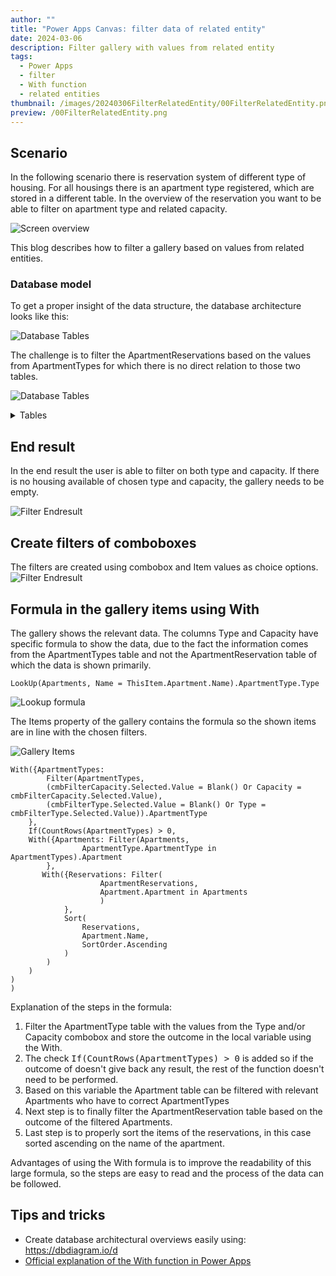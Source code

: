 ```yaml
---
author: ""
title: "Power Apps Canvas: filter data of related entity"
date: 2024-03-06
description: Filter gallery with values from related entity
tags:
  - Power Apps
  - filter
  - With function
  - related entities
thumbnail: /images/20240306FilterRelatedEntity/00FilterRelatedEntity.png
preview: /00FilterRelatedEntity.png
---
```



## Scenario

In the following scenario there is reservation system of different type of housing. For all housings there is an apartment type registered, which are stored in a different table.
In the overview of the reservation you want to be able to filter on apartment type and related capacity.

![Screen overview](/images/20240306FilterRelatedEntity/1-ScreenOverview.png)

This blog describes how to filter a gallery based on values from related entities.

### Database model

To get a proper insight of the data structure, the database architecture looks like this:

![Database Tables](/images/20240306FilterRelatedEntity/2-DatabaseTables.png)

The challenge is to filter the ApartmentReservations based on the values from ApartmentTypes for which there is no direct relation to those two tables.


![Database Tables](/images/20240306FilterRelatedEntity/2a-DatabaseTablesFilter.png)


<details>
<summary>Tables</summary>
The example content of the tables in Dataverse

ApartmentType
![Database Tables](/images/20240306FilterRelatedEntity/3-TableApartmentType.png)

Apartment
![Database Tables](/images/20240306FilterRelatedEntity/4-TableApartment.png)

ApartmentReservations
![Database Tables](/images/20240306FilterRelatedEntity/5-TableApartmentReservation.png)
</details>

## End result
In the end result the user is able to filter on both type and capacity.
If there is no housing available of chosen type and capacity, the gallery needs to be empty.

![Filter Endresult](/images/20240306FilterRelatedEntity/6-EndresultFilterRelatedEntity.gif)


## Create filters of comboboxes
The filters are created using combobox and Item values as choice options.
![Filter Endresult](/images/20240306FilterRelatedEntity/7-Filter.png)


## Formula in the gallery items using With
The gallery shows the relevant data.
The columns Type and Capacity have specific formula to show the data, due to the fact the information comes from the ApartmentTypes table and not the ApartmentReservation table of which the data is shown primarily.

```
LookUp(Apartments, Name = ThisItem.Apartment.Name).ApartmentType.Type
```
![Lookup formula](/images/20240306FilterRelatedEntity/8-Lookup.png)

The Items property of the gallery contains the formula so the shown items are in line with the chosen filters.

![Gallery Items](/images/20240306FilterRelatedEntity/9-GalleryItems.png)


```
With({ApartmentTypes: 
        Filter(ApartmentTypes, 
        (cmbFilterCapacity.Selected.Value = Blank() Or Capacity = cmbFilterCapacity.Selected.Value),
        (cmbFilterType.Selected.Value = Blank() Or Type = cmbFilterType.Selected.Value)).ApartmentType
    },
    If(CountRows(ApartmentTypes) > 0,
    With({Apartments: Filter(Apartments,
                ApartmentType.ApartmentType in ApartmentTypes).Apartment
        },
       With({Reservations: Filter(
                    ApartmentReservations,
                    Apartment.Apartment in Apartments                   
                    )
            },
            Sort(
                Reservations,
                Apartment.Name,
                SortOrder.Ascending
            )
        )
    )
)
)
```


Explanation of the steps in the formula:
1. Filter the ApartmentType table with the values from the Type and/or Capacity combobox and store the outcome in the local variable using the With.
2. The check <kbd>If(CountRows(ApartmentTypes) > 0</kbd> is added so if the outcome of doesn't give back any result, the rest of the function doesn't need to be performed. 
3. Based on this variable the Apartment table can be filtered with relevant Apartments who have to correct ApartmentTypes
4. Next step is to finally filter the ApartmentReservation table based on the outcome of the filtered Apartments.
5. Last step is to properly sort the items of the reservations, in this case sorted ascending on the name of the apartment.

Advantages of using the With formula is to improve the readability of this large formula, so the steps are easy to read and the process of the data can be followed.

## Tips and tricks
* Create database architectural overviews easily using: https://dbdiagram.io/d
* [Official explanation of the With function in Power Apps](https://learn.microsoft.com/en-us/power-platform/power-fx/reference/function-with)